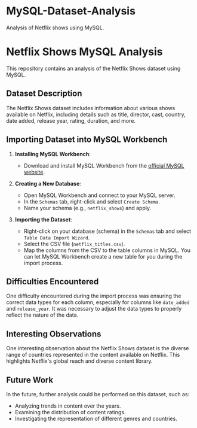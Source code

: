# MySQL-Dataset-Analysis
Analysis of Netflix shows using MySQL.
# Netflix Shows MySQL Analysis

This repository contains an analysis of the Netflix Shows dataset using MySQL.

## Dataset Description
The Netflix Shows dataset includes information about various shows available on Netflix, including details such as title, director, cast, country, date added, release year, rating, duration, and more.

## Importing Dataset into MySQL Workbench

1. **Installing MySQL Workbench**:
   - Download and install MySQL Workbench from the [official MySQL website](https://dev.mysql.com/downloads/workbench/).

2. **Creating a New Database**:
   - Open MySQL Workbench and connect to your MySQL server.
   - In the `Schemas` tab, right-click and select `Create Schema`.
   - Name your schema (e.g., `netflix_shows`) and apply.

3. **Importing the Dataset**:
   - Right-click on your database (schema) in the `Schemas` tab and select `Table Data Import Wizard`.
   - Select the CSV file (`netflix_titles.csv`).
   - Map the columns from the CSV to the table columns in MySQL. You can let MySQL Workbench create a new table for you during the import process.

## Difficulties Encountered
One difficulty encountered during the import process was ensuring the correct data types for each column, especially for columns like `date_added` and `release_year`. It was necessary to adjust the data types to properly reflect the nature of the data.

## Interesting Observations
One interesting observation about the Netflix Shows dataset is the diverse range of countries represented in the content available on Netflix. This highlights Netflix's global reach and diverse content library.

## Future Work
In the future, further analysis could be performed on this dataset, such as:
- Analyzing trends in content over the years.
- Examining the distribution of content ratings.
- Investigating the representation of different genres and countries.

